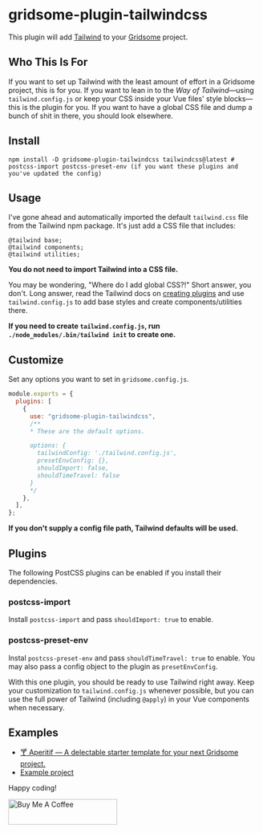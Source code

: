 # gridsome-plugin-tailwindcss

This plugin will add [Tailwind](http://tailwindcss.com) to your
[Gridsome](http://gridsome.org) project.

## Who This Is For

If you want to set up Tailwind with the least amount of effort in a Gridsome
project, this is for you. If you want to lean in to the _Way of
Tailwind_&mdash;using `tailwind.config.js` or keep your CSS inside your Vue
files' style blocks&mdash;this is the plugin for you. If you want to have a
global CSS file and dump a bunch of shit in there, you should look elsewhere.

## Install

`npm install -D gridsome-plugin-tailwindcss tailwindcss@latest # postcss-import postcss-preset-env (if you want these plugins and you've updated the config)`

## Usage

I've gone ahead and automatically imported the default `tailwind.css` file from
the Tailwind npm package. It's just add a CSS file that includes:

```postcss
@tailwind base;
@tailwind components;
@tailwind utilities;
```

**You do not need to import Tailwind into a CSS file.**

You may be wondering, "Where do I add global CSS?!" Short answer, you don't.
Long answer, read the Tailwind docs on [creating plugins][plugins] and use
`tailwind.config.js` to add base styles and create components/utilities there.

**If you need to create `tailwind.config.js`, run `./node_modules/.bin/tailwind init` to create one.**

[plugins]: https://tailwindcss.com/docs/plugins/#app

## Customize

Set any options you want to set in `gridsome.config.js`.

```javascript
module.exports = {
  plugins: [
    {
      use: "gridsome-plugin-tailwindcss",
      /**
      * These are the default options.

      options: {
        tailwindConfig: './tailwind.config.js',
        presetEnvConfig: {},
        shouldImport: false,
        shouldTimeTravel: false
      }
      */
    },
  ],
};
```

**If you don't supply a config file path, Tailwind defaults will be used.**

## Plugins

The following PostCSS plugins can be enabled if you install their dependencies.

### postcss-import

Install `postcss-import` and pass `shouldImport: true` to enable.

### postcss-preset-env

Instal `postcss-preset-env` and pass `shouldTimeTravel: true` to enable. You may also pass a
config object to the plugin as `presetEnvConfig`.

With this one plugin, you should be ready to use Tailwind right away. Keep your
customization to `tailwind.config.js` whenever possible, but you can use the
full power of Tailwind (including `@apply`) in your Vue components when
necessary.

## Examples

- [🍸 Aperitif &mdash; A delectable starter template for your next Gridsome project.](https://github.com/brandonpittman/aperitif)
- [Example project](http://github.com/brandonpittman/gridsome-plugin-tailwindcss-ffs)

Happy coding!

<a href="https://www.buymeacoffee.com/blp" target="_blank"><img src="https://cdn.buymeacoffee.com/buttons/default-blue.png" alt="Buy Me A Coffee" style="height: 51px !important;width: 217px !important;" ></a>
